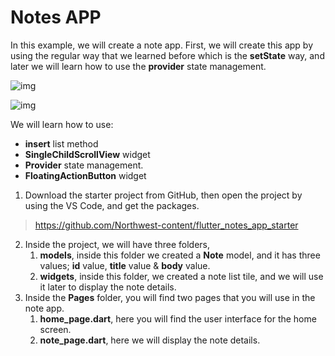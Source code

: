# Notes APP

In this example, we will create a note app. First, we will create this app by using the regular way that we learned before which is the **setState** way, and later we will learn how to use the **provider** state management.

![img](https://lh4.googleusercontent.com/EAvD9sEoDIgIxq0XwnPAWS_ZWmgkQLYlUZoWqsKTre2p33DrCOny9LPg3fyBsK7uLSd6nHPZtQyA8SgVv7woM6D7SsLhVpu5TR8u8yWltfaSgVcrYueOKgEwqf7sf4uSi97vnvTa)

![img](https://lh6.googleusercontent.com/5ImNIL1Uq4VNLqZdzI5hEswvtW8UgVKBpl97WLgBY9CUkksBCjFnQcqRB4MbYXVV0ycLAij6bXU895hM9G6mb2bP513Rbu_hhgdBS8Uql5wCPxHKkNVD5MufwGvoIe8txvOkWlXK)


We will learn how to use:

- **insert** list method
- **SingleChildScrollView** widget
- **Provider** state management.
- **FloatingActionButton** widget

1. Download the starter project from GitHub, then open the project by using the VS Code, and get the packages.

> https://github.com/Northwest-content/flutter_notes_app_starter

2. Inside the project, we will have three folders,
   1. **models**, inside this folder we created a **Note** model, and it has three values; **id** value, **title** value & **body** value.
   2. **widgets**, inside this folder, we created a note list tile, and we will use it later to display the note details.
3. Inside the **Pages** folder, you will find two pages that you will use in the note app.
   1. **home_page.dart**, here you will find the user interface for the home screen.
   2. **note_page.dart**, here we will display the note details.
